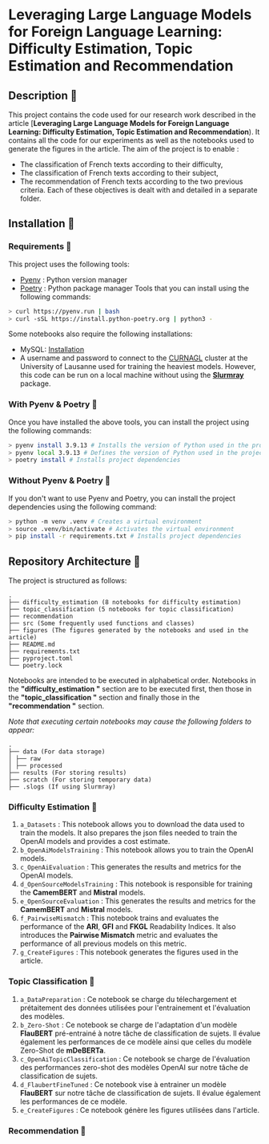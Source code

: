 # Leveraging Large Language Models for Foreign Language Learning: Difficulty Estimation, Topic Estimation and Recommendation

## Description 🦭

This project contains the code used for our research work described in the article [**Leveraging Large Language Models for Foreign Language Learning: Difficulty Estimation, Topic Estimation and Recommendation**). It contains all the code for our experiments as well as the notebooks used to generate the figures in the article. The aim of the project is to enable :
- The classification of French texts according to their difficulty,
- The classification of French texts according to their subject,
- The recommendation of French texts according to the two previous criteria.
Each of these objectives is dealt with and detailed in a separate folder.

## Installation 🐼

### Requirements 🐨

This project uses the following tools:
- [Pyenv](https://github.com/pyenv/pyenv-installer) : Python version manager
- [Poetry](https://python-poetry.org/docs/#installation) : Python package manager
Tools that you can install using the following commands:
```bash
> curl https://pyenv.run | bash
> curl -sSL https://install.python-poetry.org | python3 -
```

Some notebooks also require the following installations:
- MySQL: [Installation](https://dev.mysql.com/doc/mysql-installation-excerpt/5.7/en/)
- A username and password to connect to the [CURNAGL](https://wiki.unil.ch/ci/books/high-performance-computing-hpc/page/curnagl) cluster at the University of Lausanne used for training the heaviest models. However, this code can be run on a local machine without using the [**Slurmray**](https://github.com/hjamet/SLURM_RAY) package.

### With Pyenv & Poetry 🐻

Once you have installed the above tools, you can install the project using the following commands:
```bash
> pyenv install 3.9.13 # Installs the version of Python used in the project
> pyenv local 3.9.13 # Defines the version of Python used in the project
> poetry install # Installs project dependencies
```

### Without Pyenv & Poetry 🐙

If you don't want to use Pyenv and Poetry, you can install the project dependencies using the following command:
```bash
> python -m venv .venv # Creates a virtual environment
> source .venv/bin/activate # Activates the virtual environment
> pip install -r requirements.txt # Installs project dependencies
```

## Repository Architecture 🦥

The project is structured as follows:
```
.
├── difficulty_estimation (8 notebooks for difficulty estimation)
├── topic_classification (5 notebooks for topic classification)
├── recommendation
├── src (Some frequently used functions and classes)
├── figures (The figures generated by the notebooks and used in the article)
├── README.md
├── requirements.txt
├── pyproject.toml
└── poetry.lock
```

Notebooks are intended to be executed in alphabetical order. Notebooks in the **"difficulty_estimation "** section are to be executed first, then those in the **"topic_classification "** section and finally those in the **"recommendation "** section.

*Note that executing certain notebooks may cause the following folders to appear:*
```
.
├── data (For data storage)
│ ├── raw
│ ├── processed
├── results (For storing results)
├── scratch (For storing temporary data)
├── .slogs (If using Slurmray)
```

### Difficulty Estimation 🐳

1. `a_Datasets` : This notebook allows you to download the data used to train the models. It also prepares the json files needed to train the OpenAI models and provides a cost estimate.
2. `b_OpenAiModelsTraining` : This notebook allows you to train the OpenAI models.
3. `c_OpenAiEvaluation` : This generates the results and metrics for the OpenAI models.
4. `d_OpenSourceModelsTraining` : This notebook is responsible for training the **CamemBERT** and **Mistral** models.
5. `e_OpenSourceEvaluation` : This generates the results and metrics for the **CamemBERT** and **Mistral** models.
6. `f_PairwiseMismatch` : This notebook trains and evaluates the performance of the **ARI**, **GFI** and **FKGL** Readability Indices. It also introduces the **Pairwise Mismatch** metric and evaluates the performance of all previous models on this metric.
7. `g_CreateFigures` : This notebook generates the figures used in the article.

### Topic Classification 🐬

1. `a_DataPreparation` : Ce notebook se charge du télechargement et prétaitement des données utilisées pour l'entrainement et l'évaluation des modèles.
2. `b_Zero-Shot` : Ce notebook se charge de l'adaptation d'un modèle **FlauBERT** pré-entrainé à notre tâche de classification de sujets. Il évalue également les performances de ce modèle ainsi que celles du modèle Zero-Shot de **mDeBERTa**.
3. `c_OpenAiTopicClassification` : Ce notebook se charge de l'évaluation des performances zero-shot des modèles OpenAI sur notre tâche de classification de sujets.
4. `d_FlaubertFineTuned` : Ce notebook vise à entrainer un modèle **FlauBERT** sur notre tâche de classification de sujets. Il évalue également les performances de ce modèle.
5. `e_CreateFigures` : Ce notebook génère les figures utilisées dans l'article.

### Recommendation 🐠
